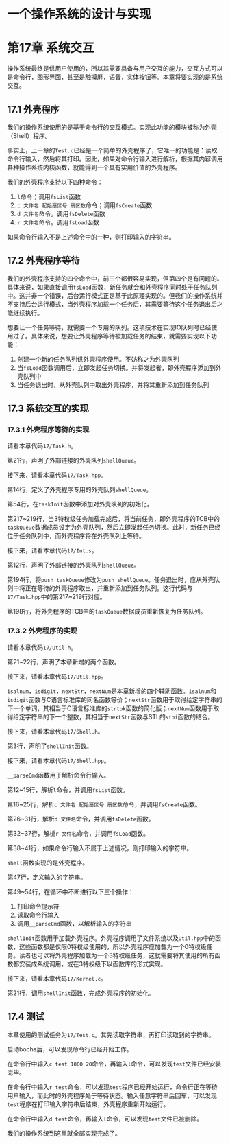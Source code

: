 # 一个操作系统的设计与实现

# 第17章 系统交互

操作系统最终是供用户使用的，所以其需要具备与用户交互的能力，交互方式可以是命令行，图形界面，甚至是触摸屏，语音，实体按钮等。本章将要实现的是系统交互。

## 17.1 外壳程序

我们的操作系统使用的是基于命令行的交互模式。实现此功能的模块被称为外壳（Shell）程序。

事实上，上一章的`Test.c`已经是一个简单的外壳程序了，它唯一的功能是：读取命令行输入，然后将其打印。因此，如果对命令行输入进行解析，根据其内容调用各种操作系统内核函数，就能得到一个具有实用价值的外壳程序。

我们的外壳程序支持以下四种命令：

1. `l`命令；调用`fsList`函数
2. `c 文件名 起始扇区号 扇区数`命令；调用`fsCreate`函数
3. `d 文件名`命令。调用`fsDelete`函数
4. `r 文件名`命令。调用`fsLoad`函数

如果命令行输入不是上述命令中的一种，则打印输入的字符串。

## 17.2 外壳程序等待

我们的外壳程序支持的四个命令中，前三个都很容易实现，但第四个是有问题的。具体来说，如果直接调用`fsLoad`函数，新任务就会和外壳程序同时处于任务队列中。这并非一个错误，后台运行模式正是基于此原理实现的。但我们的操作系统并不支持后台运行模式，当外壳程序加载一个任务后，其需要等待这个任务退出后才能继续执行。

想要让一个任务等待，就需要一个专用的队列。这项技术在实现IO队列时已经使用过了。具体来说，想要让外壳程序等待被加载任务的结束，就需要实现以下功能：

1. 创建一个新的任务队列供外壳程序使用。不妨称之为外壳队列
2. 当`fsLoad`函数调用后，立即发起任务切换。并将发起者，即外壳程序添加到外壳队列中
3. 当任务退出时，从外壳队列中取出外壳程序，并将其重新添加到任务队列

## 17.3 系统交互的实现

### 17.3.1 外壳程序等待的实现

请看本章代码`17/Task.h`。

第21行，声明了外部链接的外壳队列`shellQueue`。

接下来，请看本章代码`17/Task.hpp`。

第14行，定义了外壳程序专用的外壳队列`shellQueue`。

第54行，在`taskInit`函数中添加对外壳队列的初始化。

第217\~219行，当3特权级任务加载完成后，将当前任务，即外壳程序的TCB中的`taskQueue`数据成员设定为外壳队列，然后立即发起任务切换。此时，新任务已经位于任务队列中，而外壳程序将在外壳队列上等待。

接下来，请看本章代码`17/Int.s`。

第12行，声明了外部链接的外壳队列`shellQueue`。

第194行，将`push taskQueue`修改为`push shellQueue`。任务退出时，应从外壳队列中将正在等待的外壳程序取出，并重新添加到任务队列。这行代码与`17/Task.hpp`中的第217\~219行对应。

第198行，将外壳程序的TCB中的`taskQueue`数据成员重新恢复为任务队列。

### 17.3.2 外壳程序的实现

请看本章代码`17/Util.h`。

第21\~22行，声明了本章新增的两个函数。

接下来，请看本章代码`17/Util.hpp`。

`isalnum`，`isdigit`，`nextStr`，`nextNum`是本章新增的四个辅助函数。`isalnum`和`isdigit`函数与C语言标准库的同名函数等价；`nextStr`函数用于取得给定字符串的下一个单词，其相当于C语言标准库的`strtok`函数的简化版；`nextNum`函数用于取得给定字符串的下一个整数，其相当于`nextStr`函数与STL的`stoi`函数的结合。

接下来，请看本章代码`17/Shell.h`。

第3行，声明了`shellInit`函数。

接下来，请看本章代码`17/Shell.hpp`。

`__parseCmd`函数用于解析命令行输入。

第12\~15行，解析`l`命令，并调用`fsList`函数。

第16\~25行，解析`c 文件名 起始扇区号 扇区数`命令，并调用`fsCreate`函数。

第26\~31行，解析`d 文件名`命令，并调用`fsDelete`函数。

第32\~37行，解析`r 文件名`命令，并调用`fsLoad`函数。

第38\~41行，如果命令行输入不属于上述情况，则打印输入的字符串。

`shell`函数实现的是外壳程序。

第47行，定义输入的字符串。

第49\~54行，在循环中不断进行以下三个操作：

1. 打印命令提示符
2. 读取命令行输入
3. 调用`__parseCmd`函数，以解析输入的字符串

`shellInit`函数用于加载外壳程序。外壳程序调用了文件系统以及`Util.hpp`中的函数，这些函数都是仅限0特权级使用的，所以外壳程序应加载为一个0特权级任务。读者也可以将外壳程序加载为一个3特权级任务，这就需要将其使用的所有函数都安装成系统调用，或在3特权级下以函数库的形式实现。

接下来，请看本章代码`17/Kernel.c`。

第21行，调用`shellInit`函数，完成外壳程序的初始化。

## 17.4 测试

本章使用的测试任务为`17/Test.c`。其先读取字符串，再打印读取到的字符串。

启动bochs后，可以发现命令行已经开始工作。

在命令行中输入`c test 1000 20`命令，再输入`l`命令，可以发现`test`文件已经安装完毕。

在命令行中输入`r test`命令，可以发现`test`程序已经开始运行，命令行正在等待用户输入，而此时的外壳程序处于等待状态。输入任意字符串后回车，可以发现`test`程序在打印输入字符串后结束，外壳程序重新开始运行。

在命令行中输入`d test`命令，再输入`l`命令，可以发现`test`文件已被删除。

我们的操作系统到这里就全部实现完成了。
